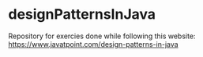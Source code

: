 # designPatternsInJava
Repository for exercies done while following this website: https://www.javatpoint.com/design-patterns-in-java
